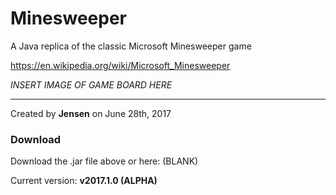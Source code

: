 # Minesweeper
A Java replica of the classic Microsoft Minesweeper game

https://en.wikipedia.org/wiki/Microsoft_Minesweeper 


<i>INSERT IMAGE OF GAME BOARD HERE</i>

---

Created by <b>Jensen</b> on June 28th, 2017


### Download

Download the .jar file above or here: (BLANK)

Current version: <b> v2017.1.0 (ALPHA)


